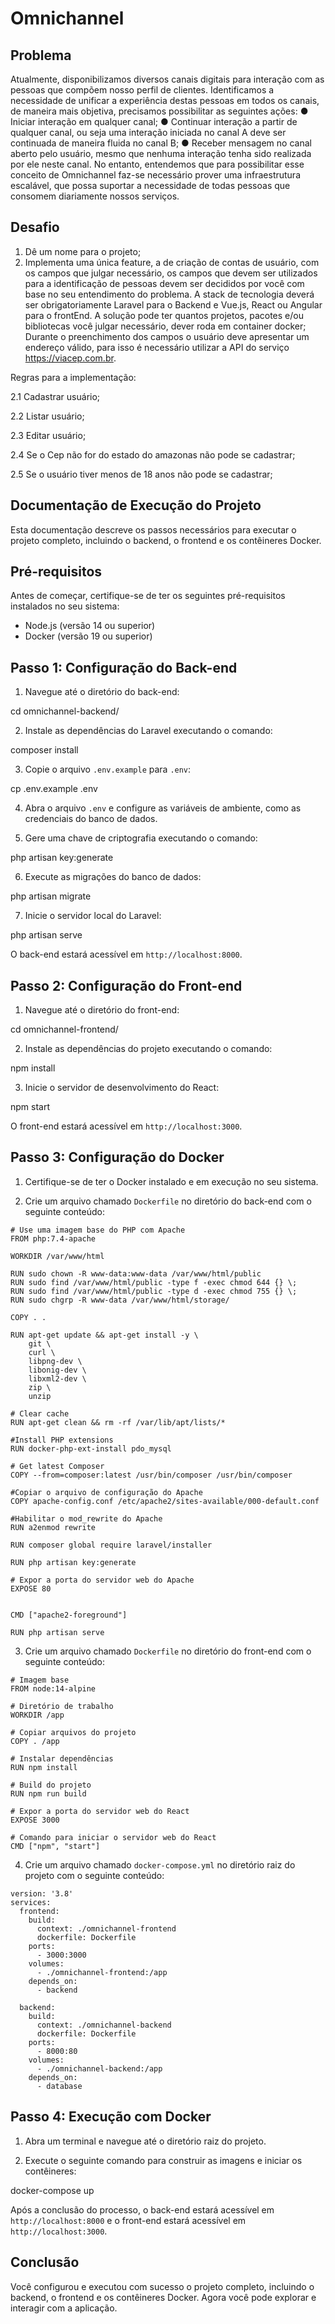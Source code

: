 # Omnichannel

## Problema

Atualmente, disponibilizamos diversos canais digitais para interação com as pessoas
que compõem nosso perfil de clientes. Identificamos a necessidade de unificar a experiência
destas pessoas em todos os canais, de maneira mais objetiva, precisamos possibilitar as
seguintes ações:
● Iniciar interação em qualquer canal;
● Continuar interação a partir de qualquer canal, ou seja uma interação iniciada no canal A
deve ser continuada de maneira fluida no canal B;
● Receber mensagem no canal aberto pelo usuário, mesmo que nenhuma interação tenha
sido realizada por ele neste canal.
No entanto, entendemos que para possibilitar esse conceito de Omnichannel faz-se
necessário prover uma infraestrutura escalável, que possa suportar a necessidade de todas
pessoas que consomem diariamente nossos serviços.

## Desafio
1. Dê um nome para o projeto;
2. Implementa uma única feature, a de criação de contas de usuário, com os campos
que julgar necessário, os campos que devem ser utilizados para a identificação de
pessoas devem ser decididos por você com base no seu entendimento do problema.
A stack de tecnologia deverá ser obrigatoriamente Laravel para o Backend e Vue.js,
React ou Angular para o frontEnd. A solução pode ter quantos projetos,
pacotes e/ou bibliotecas você julgar necessário, dever roda em container docker;
Durante o preenchimento dos campos o usuário deve apresentar um endereço válido,
para isso é necessário utilizar a API do serviço https://viacep.com.br.

Regras para a implementação:

2.1 Cadastrar usuário;

2.2 Listar usuário;

2.3 Editar usuário;

2.4 Se o Cep não for do estado do amazonas não pode se cadastrar;

2.5 Se o usuário tiver menos de 18 anos não pode se cadastrar;

## Documentação de Execução do Projeto

Esta documentação descreve os passos necessários para executar o projeto completo, incluindo o backend, o frontend e os contêineres Docker.

## Pré-requisitos

Antes de começar, certifique-se de ter os seguintes pré-requisitos instalados no seu sistema:

- Node.js (versão 14 ou superior)
- Docker (versão 19 ou superior)

## Passo 1: Configuração do Back-end

1. Navegue até o diretório do back-end:

cd omnichannel-backend/


2. Instale as dependências do Laravel executando o comando:

composer install


3. Copie o arquivo `.env.example` para `.env`:

cp .env.example .env


4. Abra o arquivo `.env` e configure as variáveis de ambiente, como as credenciais do banco de dados.

5. Gere uma chave de criptografia executando o comando:

php artisan key:generate


6. Execute as migrações do banco de dados:

php artisan migrate


7. Inicie o servidor local do Laravel:

php artisan serve


O back-end estará acessível em `http://localhost:8000`.

## Passo 2: Configuração do Front-end

1. Navegue até o diretório do front-end:

cd omnichannel-frontend/


2. Instale as dependências do projeto executando o comando:

npm install


3. Inicie o servidor de desenvolvimento do React:

npm start


O front-end estará acessível em `http://localhost:3000`.

## Passo 3: Configuração do Docker

1. Certifique-se de ter o Docker instalado e em execução no seu sistema.

2. Crie um arquivo chamado `Dockerfile` no diretório do back-end com o seguinte conteúdo:
```
# Use uma imagem base do PHP com Apache
FROM php:7.4-apache

WORKDIR /var/www/html

RUN sudo chown -R www-data:www-data /var/www/html/public
RUN sudo find /var/www/html/public -type f -exec chmod 644 {} \;
RUN sudo find /var/www/html/public -type d -exec chmod 755 {} \;
RUN sudo chgrp -R www-data /var/www/html/storage/

COPY . .

RUN apt-get update && apt-get install -y \
    git \
    curl \
    libpng-dev \
    libonig-dev \
    libxml2-dev \
    zip \
    unzip

# Clear cache
RUN apt-get clean && rm -rf /var/lib/apt/lists/*

#Install PHP extensions
RUN docker-php-ext-install pdo_mysql 

# Get latest Composer
COPY --from=composer:latest /usr/bin/composer /usr/bin/composer

#Copiar o arquivo de configuração do Apache
COPY apache-config.conf /etc/apache2/sites-available/000-default.conf

#Habilitar o mod_rewrite do Apache
RUN a2enmod rewrite

RUN composer global require laravel/installer

RUN php artisan key:generate

# Expor a porta do servidor web do Apache
EXPOSE 80


CMD ["apache2-foreground"]

RUN php artisan serve
```



3. Crie um arquivo chamado `Dockerfile` no diretório do front-end com o seguinte conteúdo:
```
# Imagem base
FROM node:14-alpine

# Diretório de trabalho
WORKDIR /app

# Copiar arquivos do projeto
COPY . /app

# Instalar dependências
RUN npm install

# Build do projeto
RUN npm run build

# Expor a porta do servidor web do React
EXPOSE 3000

# Comando para iniciar o servidor web do React
CMD ["npm", "start"]
```

4. Crie um arquivo chamado `docker-compose.yml` no diretório raiz do projeto com o seguinte conteúdo:

```
version: '3.8'
services:
  frontend:
    build:
      context: ./omnichannel-frontend
      dockerfile: Dockerfile
    ports:
      - 3000:3000
    volumes:
      - ./omnichannel-frontend:/app
    depends_on:
      - backend

  backend:
    build:
      context: ./omnichannel-backend
      dockerfile: Dockerfile
    ports:
      - 8000:80
    volumes:
      - ./omnichannel-backend:/app
    depends_on:
      - database
```


## Passo 4: Execução com Docker

1. Abra um terminal e navegue até o diretório raiz do projeto.

2. Execute o seguinte comando para construir as imagens e iniciar os contêineres:

docker-compose up


Após a conclusão do processo, o back-end estará acessível em `http://localhost:8000` e o front-end estará acessível em `http://localhost:3000`.

## Conclusão

Você configurou e executou com sucesso o projeto completo, incluindo o backend, o frontend e os contêineres Docker. Agora você pode explorar e interagir com a aplicação.







